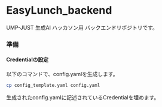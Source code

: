 # EasyLunch_backend
UMP-JUST 生成AI ハッカソン用 バックエンドリポジトリです。

### 準備
#### Credentialの設定
以下のコマンドで、config.yamlを生成します。
```bash
cp config_template.yaml config.yaml
```
生成されたconfig.yamlに記述されているCredentialを埋めます。